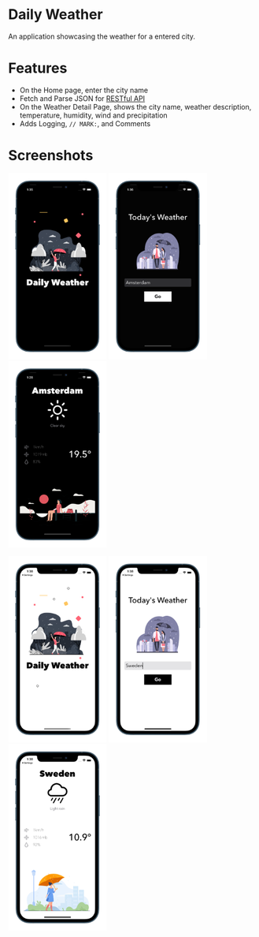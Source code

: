 # Daily Weather 

An application showcasing the weather for a entered city.

# Features

- On the Home page, enter the city name  
- Fetch and Parse JSON for [RESTful API](https://openweathermap.org/current)
- On the Weather Detail Page, shows the city name, weather description, temperature, humidity, wind and precipitation
- Adds Logging, `// MARK:`, and Comments 

# Screenshots

<p float="left"> 
<img src="/Documentation/Launch-Dark.png" width="200">
<img src="/Documentation/Home-Dark.png" width="200">
<img src="/Documentation/Weather-Dark.png" width="200">
</p>

<p float="left"> 
<img src="/Documentation/Launch-Light.png" width="200"> 
<img src="/Documentation/Home-Light.png" width="200">
<img src="/Documentation/Weather-Light.png" width="200">
</p>
